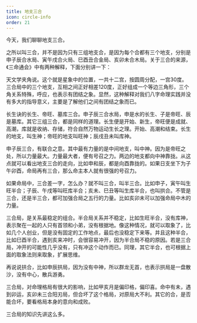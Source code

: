 ```yaml
---
title: 地支三合
icon: circle-info
order: 21
---
```


今天，我们聊聊地支三合。

之所以叫三合，并不是因为只有三组地支合，是因为每个合都有三个地支，分别是申子辰合水局、寅午戌合火局、巳酉丑合金局、亥卯未合木局。关于三合的来源，《三命通会》中有两种解释，下面分别讲一下：

天文学夹角说。这个就是星象中的位置，一共十二宫，按圆周分配，一宫30度。三合局中的三个地支，互相之间正好相差120度，正好组成一个等边三角形，三个角关系特殊，呼应，也表示有团结之象。显然，这种解释对我们八字命理实践并没有多大的指导意义，主要是了解他们之间有团结之象而已。

长生诀的长生、帝旺、墓库三合。申子辰三合水局，申是水的长生、子是帝旺、辰是墓库。其它三组三合，都是同样的道理。长生便是开始、新生，帝旺便是成就、高潮，库就是收纳、存储，符合自然万物运动生长之理。开始、高潮和结束。长生的地支，叫生神；帝旺的地支叫旺神；辰戌丑未叫库神。

申子辰三合，有联合之意。其中最有力量的是中间地支，叫中神。因为是帝旺之处，所以力量最大。力量最大者，便有号召之力。两边的地支都向中神靠拢。从这点就可以看出地支三合的走向，比如申和辰，都是向酉靠拢的。如果日支坐下为子午卯酉，命局再有三合，那么命主本人就有很强的号召力。

如果命局中，三合差一字，怎么办？就不叫三合，叫半三合。比如申子，寅午叫生旺半合；子辰、午戌等叫旺库半合；亥未、巳丑等叫生库半合，也叫拱合。不管是三合，还是半三合，都可加强合局之五行的力量。比如亥卯未可以加强命局中木的力量。

三合局，是关系最稳定的组合。半合局关系并不稳定，比如生旺半合，没有库神，表示聚在一起的人只有首领和小弟，没有根据地。像这种情况，就可以取象了，比如几个人创业，但是没有固定的工作地点，最后也没稳定下来等。并且这种半合，比如巳酉半合，遇到亥来冲时，会很容易冲开，因为半合局不稳的原因。若是三合局，冲开的可能性几乎没有，只有冲这个动作而已。同理，其它半合，也可根据上面的取象法则来取象，扩展思维。

再说说拱合，比如申辰拱局，因为没有中神，所以群龙无首，也表示拱局是一盘散沙，没有中心，散兵游勇。

三合局，对命理格局有很大的影响，比如甲亥月是偏印格，偏印喜。命中有未，遇到卯运，亥卯未三合阳刃局，但合坏了这个格局，对原局大不利。其它的合，是否能合坏，要看格局本身的意向和成败。

三合局的知识先讲这么多。

